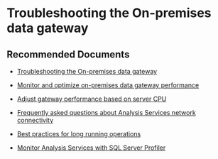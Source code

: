 <properties
  pagetitle="Troubleshooting the On-premises data gateway&#xD;"
  description="on-premises data gateway"
  service="microsoft.analysisservices"
  resource="servers"
  ms.author="pfreitas,amigan"
  selfhelptype="Generic"
  supporttopicids="32558767"
  resourcetags=""
  productpesids="16157"
  cloudenvironments="public,mooncake,fairfax,usnat,ussec"
  articleid="c8e78b9b-41b9-d72a-2651-d996889f0675"
  ownershipid="AzureData_AnalysisServices" />
# Troubleshooting the On-premises data gateway

## **Recommended Documents**

* [Troubleshooting the On-premises data gateway](https://docs.microsoft.com/power-bi/service-gateway-onprem-tshoot)

* [Monitor and optimize on-premises data gateway performance](https://docs.microsoft.com/data-integration/gateway/service-gateway-performance)

* [Adjust gateway performance based on server CPU](https://docs.microsoft.com/data-integration/gateway/service-gateway-performance-cpu)

* [Frequently asked questions about Analysis Services network connectivity](https://docs.microsoft.com/azure/analysis-services/analysis-services-network-faq)

* [Best practices for long running operations](https://docs.microsoft.com/azure/analysis-services/analysis-services-long-operations)

* [Monitor Analysis Services with SQL Server Profiler](https://docs.microsoft.com/analysis-services/instances/use-sql-server-profiler-to-monitor-analysis-services?view=asallproducts-allversions)